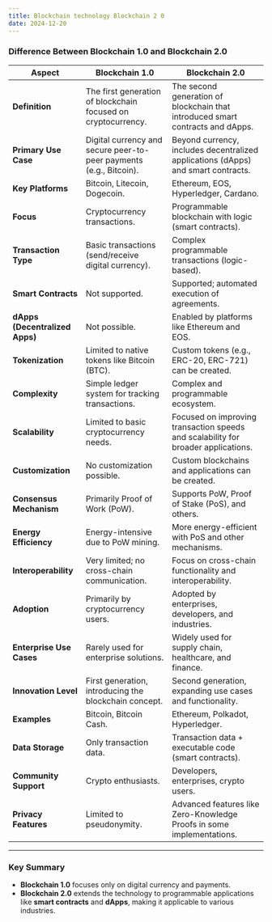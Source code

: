 ```yaml
---
title: Blockchain technology Blockchain 2 0
date: 2024-12-20
---
```


### **Difference Between Blockchain 1.0 and Blockchain 2.0**

|**Aspect**|**Blockchain 1.0**|**Blockchain 2.0**|
|---|---|---|
|**Definition**|The first generation of blockchain focused on cryptocurrency.|The second generation of blockchain that introduced smart contracts and dApps.|
|**Primary Use Case**|Digital currency and secure peer-to-peer payments (e.g., Bitcoin).|Beyond currency, includes decentralized applications (dApps) and smart contracts.|
|**Key Platforms**|Bitcoin, Litecoin, Dogecoin.|Ethereum, EOS, Hyperledger, Cardano.|
|**Focus**|Cryptocurrency transactions.|Programmable blockchain with logic (smart contracts).|
|**Transaction Type**|Basic transactions (send/receive digital currency).|Complex programmable transactions (logic-based).|
|**Smart Contracts**|Not supported.|Supported; automated execution of agreements.|
|**dApps (Decentralized Apps)**|Not possible.|Enabled by platforms like Ethereum and EOS.|
|**Tokenization**|Limited to native tokens like Bitcoin (BTC).|Custom tokens (e.g., ERC-20, ERC-721) can be created.|
|**Complexity**|Simple ledger system for tracking transactions.|Complex and programmable ecosystem.|
|**Scalability**|Limited to basic cryptocurrency needs.|Focused on improving transaction speeds and scalability for broader applications.|
|**Customization**|No customization possible.|Custom blockchains and applications can be created.|
|**Consensus Mechanism**|Primarily Proof of Work (PoW).|Supports PoW, Proof of Stake (PoS), and others.|
|**Energy Efficiency**|Energy-intensive due to PoW mining.|More energy-efficient with PoS and other mechanisms.|
|**Interoperability**|Very limited; no cross-chain communication.|Focus on cross-chain functionality and interoperability.|
|**Adoption**|Primarily by cryptocurrency users.|Adopted by enterprises, developers, and industries.|
|**Enterprise Use Cases**|Rarely used for enterprise solutions.|Widely used for supply chain, healthcare, and finance.|
|**Innovation Level**|First generation, introducing the blockchain concept.|Second generation, expanding use cases and functionality.|
|**Examples**|Bitcoin, Bitcoin Cash.|Ethereum, Polkadot, Hyperledger.|
|**Data Storage**|Only transaction data.|Transaction data + executable code (smart contracts).|
|**Community Support**|Crypto enthusiasts.|Developers, enterprises, crypto users.|
|**Privacy Features**|Limited to pseudonymity.|Advanced features like Zero-Knowledge Proofs in some implementations.|

---

### **Key Summary**

- **Blockchain 1.0** focuses only on digital currency and payments.
- **Blockchain 2.0** extends the technology to programmable applications like **smart contracts** and **dApps**, making it applicable to various industries.